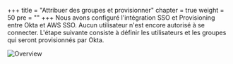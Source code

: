 +++
title = "Attribuer des groupes et provisionner"
chapter = true
weight = 50
pre = "<b></b>"
+++
Nous avons configuré l'intégration SSO et Provisioning entre Okta et AWS SSO. Aucun utilisateur n'est encore autorisé à se connecter. L'étape suivante consiste à définir les utilisateurs et les groupes qui seront provisionnés par Okta.

![Overview](/images/overview.png)
